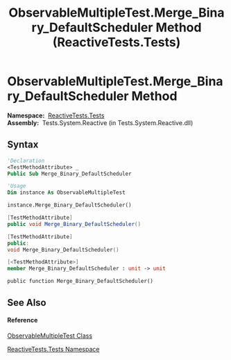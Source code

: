 ﻿---
title: ObservableMultipleTest.Merge_Binary_DefaultScheduler Method  (ReactiveTests.Tests)
TOCTitle: Merge_Binary_DefaultScheduler Method
ms:assetid: M:ReactiveTests.Tests.ObservableMultipleTest.Merge_Binary_DefaultScheduler
ms:mtpsurl: https://msdn.microsoft.com/en-us/library/reactivetests.tests.observablemultipletest.merge_binary_defaultscheduler(v=VS.103)
ms:contentKeyID: 36621129
ms.date: 06/28/2011
mtps_version: v=VS.103
f1_keywords:
- ReactiveTests.Tests.ObservableMultipleTest.Merge_Binary_DefaultScheduler
dev_langs:
- CSharp
- JScript
- VB
- FSharp
- c++
---

# ObservableMultipleTest.Merge\_Binary\_DefaultScheduler Method

**Namespace:**  [ReactiveTests.Tests](hh289046\(v=vs.103\).md)  
**Assembly:**  Tests.System.Reactive (in Tests.System.Reactive.dll)

## Syntax

``` vb
'Declaration
<TestMethodAttribute> _
Public Sub Merge_Binary_DefaultScheduler
```

``` vb
'Usage
Dim instance As ObservableMultipleTest

instance.Merge_Binary_DefaultScheduler()
```

``` csharp
[TestMethodAttribute]
public void Merge_Binary_DefaultScheduler()
```

``` c++
[TestMethodAttribute]
public:
void Merge_Binary_DefaultScheduler()
```

``` fsharp
[<TestMethodAttribute>]
member Merge_Binary_DefaultScheduler : unit -> unit 
```

``` jscript
public function Merge_Binary_DefaultScheduler()
```

## See Also

#### Reference

[ObservableMultipleTest Class](hh303586\(v=vs.103\).md)

[ReactiveTests.Tests Namespace](hh289046\(v=vs.103\).md)

